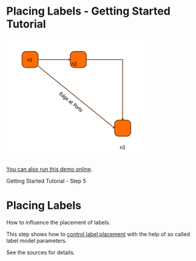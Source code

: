 # Placing Labels - Getting Started Tutorial

<img src="../../resources/image/tutorial1step5.png" alt="demo-thumbnail" height="320"/>

[You can also run this demo online](https://live.yworks.com/demos/01-tutorial-getting-started/05-label-placement/index.html).

Getting Started Tutorial - Step 5

# Placing Labels

How to influence the placement of labels.

This step shows how to [control label placement](https://docs.yworks.com/yfileshtml/#/dguide/getting_started-placing_labels) with the help of so called label model parameters.

See the sources for details.
